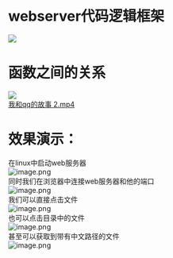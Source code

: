 <a name="X9KQa"></a>
# webserver代码逻辑框架
![](https://cdn.nlark.com/yuque/0/2024/jpeg/27393008/1722676955377-c8d5be65-16c5-48e2-b760-44615d93d349.jpeg)
<a name="ouXwM"></a>
# 函数之间的关系
![](https://cdn.nlark.com/yuque/0/2024/jpeg/27393008/1722684018484-1338bfdf-7e9f-4581-bd6f-6380e13ddb22.jpeg)<br />[我和qq的故事 2.mp4](https://www.yuque.com/attachments/yuque/0/2024/mp4/27393008/1722687142922-0482a65d-aa14-42c2-8787-f4a51ccfff17.mp4?_lake_card=%7B%22src%22%3A%22https%3A%2F%2Fwww.yuque.com%2Fattachments%2Fyuque%2F0%2F2024%2Fmp4%2F27393008%2F1722687142922-0482a65d-aa14-42c2-8787-f4a51ccfff17.mp4%22%2C%22name%22%3A%22%E6%88%91%E5%92%8Cqq%E7%9A%84%E6%95%85%E4%BA%8B%202.mp4%22%2C%22size%22%3A17387488%2C%22ext%22%3A%22mp4%22%2C%22source%22%3A%22%22%2C%22status%22%3A%22done%22%2C%22download%22%3Atrue%2C%22taskId%22%3A%22ua2f181e5-3c35-40a4-8365-1ba2e50e660%22%2C%22taskType%22%3A%22upload%22%2C%22type%22%3A%22video%2Fmp4%22%2C%22__spacing%22%3A%22both%22%2C%22id%22%3A%22u863d391d%22%2C%22margin%22%3A%7B%22top%22%3Atrue%2C%22bottom%22%3Atrue%7D%2C%22card%22%3A%22file%22%7D)
<a name="UHylq"></a>
# 效果演示：
在linux中启动web服务器<br />![image.png](https://cdn.nlark.com/yuque/0/2024/png/27393008/1722687472676-8c2171d0-34a9-4d45-afa3-f13355311d88.png#averageHue=%232d0922&clientId=u732540f4-4185-4&from=paste&height=765&id=uf0f0c39c&originHeight=956&originWidth=1524&originalType=binary&ratio=1.5&rotation=0&showTitle=false&size=232971&status=done&style=none&taskId=u14f802fb-3ee9-493a-b96d-9ea32f24901&title=&width=1219.2)<br />同时我们在浏览器中连接web服务器和他的端口<br />![image.png](https://cdn.nlark.com/yuque/0/2024/png/27393008/1722687585862-1a4173bd-c626-41cd-9d81-4a847c4ad9e0.png#averageHue=%23fefefe&clientId=u732540f4-4185-4&from=paste&height=1104&id=u18a3bf4e&originHeight=1380&originWidth=2560&originalType=binary&ratio=1.5&rotation=0&showTitle=false&size=329654&status=done&style=none&taskId=u35ca8a1d-c2d4-43df-920e-a598020b53f&title=&width=2048)<br />我们可以直接点击文件<br />![image.png](https://cdn.nlark.com/yuque/0/2024/png/27393008/1722687844509-67a84df2-18d7-467a-a4d4-a346597ff013.png#averageHue=%2367715f&clientId=u732540f4-4185-4&from=paste&height=1104&id=u5080621c&originHeight=1380&originWidth=2560&originalType=binary&ratio=1.5&rotation=0&showTitle=false&size=5521701&status=done&style=none&taskId=ufa5fbaf4-e6b1-4508-90f2-7ba34c73429&title=&width=2048)<br />也可以点击目录中的文件<br />![image.png](https://cdn.nlark.com/yuque/0/2024/png/27393008/1722687789390-3cff1acd-1cbe-45b5-b4cd-f4f95d281d6f.png#averageHue=%23100f0f&clientId=u732540f4-4185-4&from=paste&height=558&id=u12c49006&originHeight=697&originWidth=1014&originalType=binary&ratio=1.5&rotation=0&showTitle=false&size=358988&status=done&style=none&taskId=uab297108-50c5-4634-949f-3454571dab6&title=&width=811.2)<br />甚至可以获取到带有中文路径的文件<br />![image.png](https://cdn.nlark.com/yuque/0/2024/png/27393008/1722687944251-25631a7f-0bd7-448d-a739-63bb629af3db.png#averageHue=%2351504f&clientId=u732540f4-4185-4&from=paste&height=714&id=ufab3b8c7&originHeight=892&originWidth=1102&originalType=binary&ratio=1.5&rotation=0&showTitle=false&size=136714&status=done&style=none&taskId=u65318ca5-f7f2-446d-8575-c919e11b042&title=&width=881.6)

